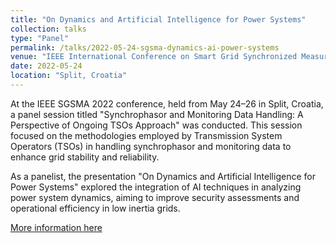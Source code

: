 ```yaml
---
title: "On Dynamics and Artificial Intelligence for Power Systems"
collection: talks
type: "Panel"
permalink: /talks/2022-05-24-sgsma-dynamics-ai-power-systems
venue: "IEEE International Conference on Smart Grid Synchronized Measurements and Analytics (SGSMA) 2022"
date: 2022-05-24
location: "Split, Croatia"
---
```

At the IEEE SGSMA 2022 conference, held from May 24–26 in Split, Croatia, a panel session titled "Synchrophasor and Monitoring Data Handling: A Perspective of Ongoing TSOs Approach" was conducted. This session focused on the methodologies employed by Transmission System Operators (TSOs) in handling synchrophasor and monitoring data to enhance grid stability and reliability.

As a panelist, the presentation "On Dynamics and Artificial Intelligence for Power Systems" explored the integration of AI techniques in analyzing power system dynamics, aiming to improve security assessments and operational efficiency in low inertia grids.

[More information here](https://www.sgsma2022.org/)
